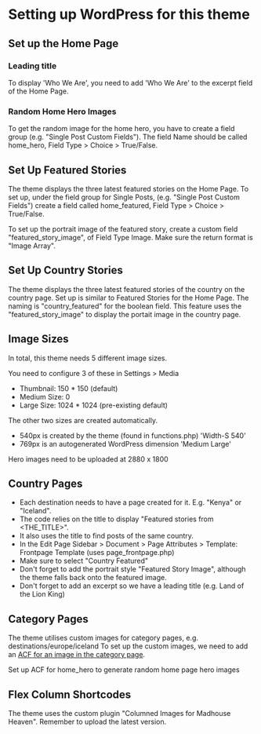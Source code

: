 # Setting up WordPress for this theme

## Set up the Home Page

### Leading title

To display 'Who We Are', you need to add 'Who We Are' to the excerpt field of the Home Page.

### Random Home Hero Images

To get the random image for the home hero, you have to create a field group (e.g. "Single Post Custom Fields").
The field Name should be called home_hero, Field Type > Choice > True/False.

## Set Up Featured Stories

The theme displays the three latest featured stories on the Home Page. To set up, under the field group for Single Posts,
(e.g. "Single Post Custom Fields") create a field called home_featured, Field Type > Choice > True/False.

To set up the portrait image of the featured story, create a custom field "featured_story_image", of Field Type Image. Make sure the return format is "Image Array".

## Set Up Country Stories

The theme displays the three latest featured stories of the country on the country page. Set up is similar to Featured Stories for the Home Page. The naming is "country_featured" for the boolean field. This feature uses the "featured_story_image" to display the portait image in the country page.

## Image Sizes

In total, this theme needs 5 different image sizes.

You need to configure 3 of these in Settings > Media

- Thumbnail: 150 \* 150 (default)
- Medium Size: 0
- Large Size: 1024 \* 1024 (pre-existing default)

The other two sizes are created automatically.

- 540px is created by the theme (found in functions.php) 'Width-S 540'
- 769px is an autogenerated WordPress dimension 'Medium Large'

Hero images need to be uploaded at 2880 x 1800

## Country Pages

- Each destination needs to have a page created for it. E.g. "Kenya" or "Iceland".
- The code relies on the title to display "Featured stories from <THE_TITLE>".
- It also uses the title to find posts of the same country.
- In the Edit Page Sidebar > Document > Page Attributes > Template: Frontpage Template (uses page_frontpage.php)
- Make sure to select "Country Featured"
- Don't forget to add the portrait style "Featured Story Image", although the theme falls back onto the featured image.
- Don't forget to add an excerpt so we have a leading title (e.g. Land of the Lion King)

## Category Pages

The theme utilises custom images for category pages, e.g. destinations/europe/iceland
To set up the custom images, we need to add an [ACF for an image in the category page](https://www.advancedcustomfields.com/resources/adding-fields-taxonomy-term/).

Set up ACF for home_hero to generate random home page hero images

## Flex Column Shortcodes

The theme uses the custom plugin "Columned Images for Madhouse Heaven". Remember to upload the latest version.
